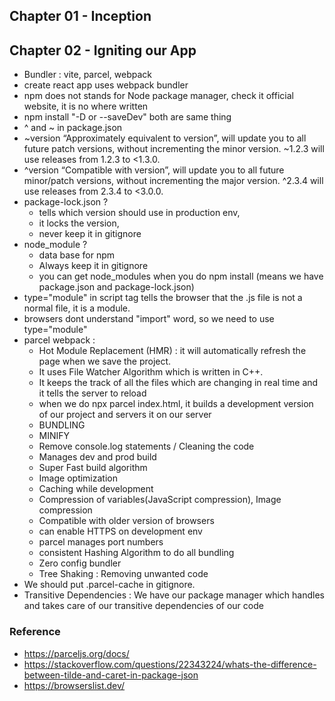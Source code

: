 ## Chapter 01 - Inception

## Chapter 02 - Igniting our App
- Bundler : vite, parcel, webpack
- create react app uses webpack bundler
- npm does not stands for Node package manager, check it official website, it is no where written
- npm install "-D or --saveDev" both are same thing
- ^ and ~ in package.json
- ~version “Approximately equivalent to version”, will update you to all future patch versions, without incrementing the minor version. ~1.2.3 will use releases from 1.2.3 to <1.3.0.
- ^version “Compatible with version”, will update you to all future minor/patch versions, without incrementing the major version. ^2.3.4 will use releases from 2.3.4 to <3.0.0.
- package-lock.json ? 
    - tells which version should use in production env,
    - it locks the version,
    - never keep it in gitignore
- node_module ?
    - data base for npm
    - Always keep it in gitignore
    - you can get node_modules when you do npm install (means we have package.json and package-lock.json)
- type="module" in script tag tells the browser that the .js file is not a normal file, it is a module.
- browsers dont understand "import" word, so we need to use type="module"
- parcel webpack :
    - Hot Module Replacement (HMR) : it will automatically refresh the page when we save the project.
    - It uses File Watcher Algorithm which is written in C++.
    - It keeps the track of all the files which are changing in real time and it tells the server to reload
    - when we do npx parcel index.html, it builds a development version of our project and servers it on our server
    - BUNDLING
    - MINIFY
    - Remove console.log statements / Cleaning the code
    - Manages dev and prod build
    - Super Fast build algorithm
    - Image optimization
    - Caching while development
    - Compression of variables(JavaScript compression), Image compression
    - Compatible with older version of browsers
    - can enable HTTPS on development env
    - parcel manages port numbers
    - consistent Hashing Algorithm to do all bundling
    - Zero config bundler
    - Tree Shaking : Removing unwanted code
- We should put .parcel-cache in gitignore.
- Transitive Dependencies : We have our package manager which handles and takes care of our transitive dependencies of our code 



### Reference
- https://parceljs.org/docs/
- https://stackoverflow.com/questions/22343224/whats-the-difference-between-tilde-and-caret-in-package-json
- https://browserslist.dev/
